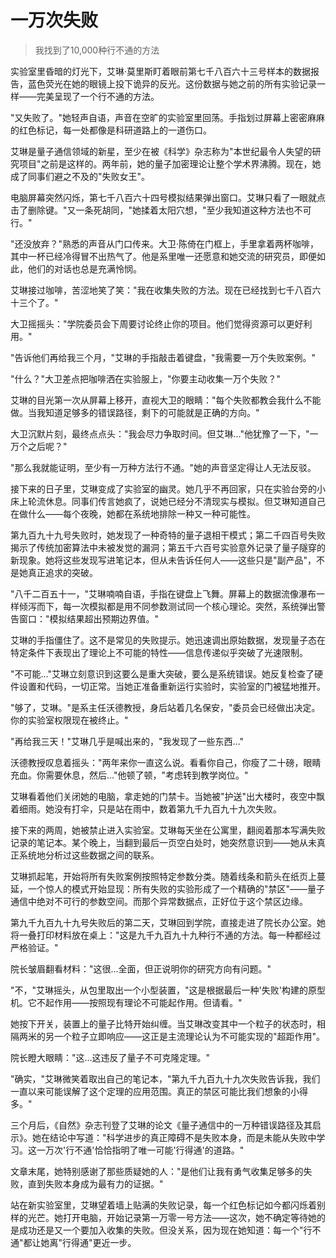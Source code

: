 # 一万次失败

> 我找到了10,000种行不通的方法

实验室里昏暗的灯光下，艾琳·莫里斯盯着眼前第七千八百六十三号样本的数据报告，蓝色荧光在她的眼镜上投下诡异的反光。这份数据与她之前的所有实验记录一样——完美呈现了一个行不通的方法。

"又失败了。"她轻声自语，声音在空旷的实验室里回荡。手指划过屏幕上密密麻麻的红色标记，每一处都像是科研道路上的一道伤口。

艾琳是量子通信领域的新星，至少在被《科学》杂志称为"本世纪最令人失望的研究项目"之前是这样的。两年前，她的量子加密理论让整个学术界沸腾。现在，她成了同事们避之不及的"失败女王"。

电脑屏幕突然闪烁，第七千八百六十四号模拟结果弹出窗口。艾琳只看了一眼就点击了删除键。"又一条死胡同，"她揉着太阳穴想，"至少我知道这种方法也不可行。"

"还没放弃？"熟悉的声音从门口传来。大卫·陈倚在门框上，手里拿着两杯咖啡，其中一杯已经冷得冒不出热气了。他是系里唯一还愿意和她交流的研究员，即便如此，他们的对话也总是充满怜悯。

艾琳接过咖啡，苦涩地笑了笑："我在收集失败的方法。现在已经找到七千八百六十三个了。"

大卫摇摇头："学院委员会下周要讨论终止你的项目。他们觉得资源可以更好利用。"

"告诉他们再给我三个月，"艾琳的手指敲击着键盘，"我需要一万个失败案例。"

"什么？"大卫差点把咖啡洒在实验服上，"你要主动收集一万个失败？"

艾琳的目光第一次从屏幕上移开，直视大卫的眼睛："每个失败都教会我什么不能做。当我知道足够多的错误路径，剩下的可能就是正确的方向。"

大卫沉默片刻，最终点点头："我会尽力争取时间。但艾琳..."他犹豫了一下，"一万个之后呢？"

"那么我就能证明，至少有一万种方法行不通。"她的声音坚定得让人无法反驳。

接下来的日子里，艾琳变成了实验室的幽灵。她几乎不再回家，只在实验台旁的小床上轮流休息。同事们传言她疯了，说她已经分不清现实与模拟。但艾琳知道自己在做什么——每个夜晚，她都在系统地排除一种又一种可能性。

第九百九十九号失败时，她发现了一种奇特的量子退相干模式；第二千四百号失败揭示了传统加密算法中未被发觉的漏洞；第五千六百号实验意外记录了量子隧穿的新现象。她将这些发现写进笔记本，但从未告诉任何人——这些只是"副产品"，不是她真正追求的突破。

"八千二百五十一，"艾琳喃喃自语，手指在键盘上飞舞。屏幕上的数据流像瀑布一样倾泻而下，每一次模拟都是用不同参数测试同一个核心理论。突然，系统弹出警告窗口："模拟结果超出预期边界值。"

艾琳的手指僵住了。这不是常见的失败提示。她迅速调出原始数据，发现量子态在特定条件下表现出了理论上不可能的特性——信息传递似乎突破了光速限制。

"不可能..."艾琳立刻意识到这要么是重大突破，要么是系统错误。她反复检查了硬件设置和代码，一切正常。当她正准备重新运行实验时，实验室的门被猛地推开。

"够了，艾琳。"是系主任沃德教授，身后站着几名保安，"委员会已经做出决定。你的实验室权限现在被终止。"

"再给我三天！"艾琳几乎是喊出来的，"我发现了一些东西..."

沃德教授叹息着摇头："两年来你一直这么说。看看你自己，你瘦了二十磅，眼睛充血。你需要休息，然后..."他顿了顿，"考虑转到教学岗位。"

艾琳看着他们关闭她的电脑，拿走她的门禁卡。当她被"护送"出大楼时，夜空中飘着细雨。她没有打伞，只是站在雨中，数着第九千九百九十九次失败。

接下来的两周，她被禁止进入实验室。艾琳每天坐在公寓里，翻阅着那本写满失败记录的笔记本。某个晚上，当翻到最后一页空白处时，她突然意识到——她从未真正系统地分析过这些数据之间的联系。

艾琳抓起笔，开始将所有失败案例按照特定参数分类。随着线条和箭头在纸页上蔓延，一个惊人的模式开始显现：所有失败的实验形成了一个精确的"禁区"——量子通信中绝对不可行的参数空间。而那个异常数据点，正好位于这个禁区边缘。

第九千九百九十九号失败后的第二天，艾琳回到学院，直接走进了院长办公室。她将一叠打印材料放在桌上："这是九千九百九十九种行不通的方法。每一种都经过严格验证。"

院长皱眉翻看材料："这很...全面，但正说明你的研究方向有问题。"

"不，"艾琳摇头，从包里取出一个小型装置，"这是根据最后一种'失败'构建的原型机。它不起作用——按照现有理论不可能起作用。但请看。"

她按下开关，装置上的量子比特开始纠缠。当艾琳改变其中一个粒子的状态时，相隔两米的另一个粒子立即响应——这正是主流理论认为不可能实现的"超距作用"。

院长瞪大眼睛："这...这违反了量子不可克隆定理。"

"确实，"艾琳微笑着取出自己的笔记本，"第九千九百九十九次失败告诉我，我们一直以来可能误解了这个定理的应用范围。真正的禁区可能比我们想象的小得多。"

三个月后，《自然》杂志刊登了艾琳的论文《量子通信中的一万种错误路径及其启示》。她在结论中写道："科学进步的真正障碍不是失败本身，而是未能从失败中学习。这一万次'行不通'恰恰指明了唯一可能'行得通'的道路。"

文章末尾，她特别感谢了那些质疑她的人："是他们让我有勇气收集足够多的失败，直到失败本身成为最有力的证据。"

站在新实验室里，艾琳望着墙上贴满的失败记录，每一个红色标记如今都闪烁着别样的光芒。她打开电脑，开始记录第一万零一号方法——这次，她不确定等待她的是成功还是又一个要加入收集的失败。但没关系，因为现在她知道：每一个"行不通"都让她离"行得通"更近一步。